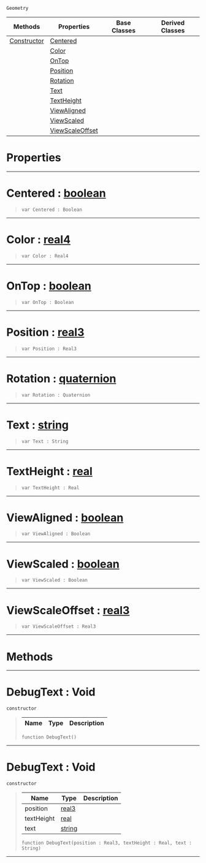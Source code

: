  `Geometry`

|Methods|Properties|Base Classes|Derived Classes|
|---|---|---|---|
|[ Constructor](https://github.com/ArendDanielek/ZeroDocsTest/blob/master/code_reference/class_reference/debugtext.markdown#debugtext-void)|[ Centered](https://github.com/ArendDanielek/ZeroDocsTest/blob/master/code_reference/class_reference/debugtext.markdown#centered-zero-engine-doc)| | |
| |[ Color](https://github.com/ArendDanielek/ZeroDocsTest/blob/master/code_reference/class_reference/debugtext.markdown#color-zero-engine-docume)| | |
| |[ OnTop](https://github.com/ArendDanielek/ZeroDocsTest/blob/master/code_reference/class_reference/debugtext.markdown#ontop-zero-engine-docume)| | |
| |[ Position](https://github.com/ArendDanielek/ZeroDocsTest/blob/master/code_reference/class_reference/debugtext.markdown#position-zero-engine-doc)| | |
| |[ Rotation](https://github.com/ArendDanielek/ZeroDocsTest/blob/master/code_reference/class_reference/debugtext.markdown#rotation-zero-engine-doc)| | |
| |[ Text](https://github.com/ArendDanielek/ZeroDocsTest/blob/master/code_reference/class_reference/debugtext.markdown#text-zero-engine-documen)| | |
| |[ TextHeight](https://github.com/ArendDanielek/ZeroDocsTest/blob/master/code_reference/class_reference/debugtext.markdown#textheight-zero-engine-d)| | |
| |[ ViewAligned](https://github.com/ArendDanielek/ZeroDocsTest/blob/master/code_reference/class_reference/debugtext.markdown#viewaligned-zero-engine)| | |
| |[ ViewScaled](https://github.com/ArendDanielek/ZeroDocsTest/blob/master/code_reference/class_reference/debugtext.markdown#viewscaled-zero-engine-d)| | |
| |[ ViewScaleOffset](https://github.com/ArendDanielek/ZeroDocsTest/blob/master/code_reference/class_reference/debugtext.markdown#viewscaleoffset-zero-eng)| | |


 #  Properties


---  
 #  Centered : [boolean](https://github.com/ArendDanielek/ZeroDocsTest/blob/master/code_reference/zilch_base_types/boolean.markdown)

> 
> ``` lang=cpp, name=Zilch
> var Centered : Boolean


---  
 #  Color : [real4](https://github.com/ArendDanielek/ZeroDocsTest/blob/master/code_reference/zilch_base_types/real4.markdown)

> 
> ``` lang=cpp, name=Zilch
> var Color : Real4


---  
 #  OnTop : [boolean](https://github.com/ArendDanielek/ZeroDocsTest/blob/master/code_reference/zilch_base_types/boolean.markdown)

> 
> ``` lang=cpp, name=Zilch
> var OnTop : Boolean


---  
 #  Position : [real3](https://github.com/ArendDanielek/ZeroDocsTest/blob/master/code_reference/zilch_base_types/real3.markdown)

> 
> ``` lang=cpp, name=Zilch
> var Position : Real3


---  
 #  Rotation : [quaternion](https://github.com/ArendDanielek/ZeroDocsTest/blob/master/code_reference/zilch_base_types/quaternion.markdown)

> 
> ``` lang=cpp, name=Zilch
> var Rotation : Quaternion


---  
 #  Text : [string](https://github.com/ArendDanielek/ZeroDocsTest/blob/master/code_reference/zilch_base_types/string.markdown)

> 
> ``` lang=cpp, name=Zilch
> var Text : String


---  
 #  TextHeight : [real](https://github.com/ArendDanielek/ZeroDocsTest/blob/master/code_reference/zilch_base_types/real.markdown)

> 
> ``` lang=cpp, name=Zilch
> var TextHeight : Real


---  
 #  ViewAligned : [boolean](https://github.com/ArendDanielek/ZeroDocsTest/blob/master/code_reference/zilch_base_types/boolean.markdown)

> 
> ``` lang=cpp, name=Zilch
> var ViewAligned : Boolean


---  
 #  ViewScaled : [boolean](https://github.com/ArendDanielek/ZeroDocsTest/blob/master/code_reference/zilch_base_types/boolean.markdown)

> 
> ``` lang=cpp, name=Zilch
> var ViewScaled : Boolean


---  
 #  ViewScaleOffset : [real3](https://github.com/ArendDanielek/ZeroDocsTest/blob/master/code_reference/zilch_base_types/real3.markdown)

> 
> ``` lang=cpp, name=Zilch
> var ViewScaleOffset : Real3


---  
 #  Methods


---  
 #  DebugText : Void

 `constructor`

> 
> |Name|Type|Description|
> |---|---|---|
> ``` lang=cpp, name=Zilch
> function DebugText()
> ``` 


---  
 #  DebugText : Void

 `constructor`

> 
> |Name|Type|Description|
> |---|---|---|
> |position|[real3](https://github.com/ArendDanielek/ZeroDocsTest/blob/master/code_reference/zilch_base_types/real3.markdown)| |
> |textHeight|[real](https://github.com/ArendDanielek/ZeroDocsTest/blob/master/code_reference/zilch_base_types/real.markdown)| |
> |text|[string](https://github.com/ArendDanielek/ZeroDocsTest/blob/master/code_reference/zilch_base_types/string.markdown)| |
> ``` lang=cpp, name=Zilch
> function DebugText(position : Real3, textHeight : Real, text : String)
> ``` 


---  
 
  
  
  
  
  
  
  

 